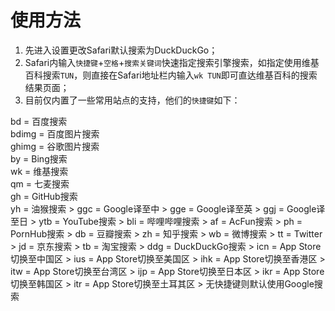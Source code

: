 # 使用方法

1. 先进入设置更改Safari默认搜索为DuckDuckGo；
2. Safari内输入`快捷键`+`空格`+`搜索关键词`快速指定搜索引擎搜索，如指定使用维基百科搜索`TUN`，则直接在Safari地址栏内输入`wk TUN`即可直达维基百科的搜索结果页面；
3. 目前仅内置了一些常用站点的支持，他们的`快捷键`如下：

<p>bd = 百度搜索
  <br>bdimg = 百度图片搜索
  <br>ghimg = 谷歌图片搜索
  <br>by = Bing搜索
  <br>wk = 维基搜索
  <br>qm = 七麦搜索
  <br>gh = GitHub搜索
  <br> yh = 油猴搜索
> ggc = Google译至中
> gge = Google译至英
> ggj = Google译至日
> ytb = YouTube搜索
> bli = 哔哩哔哩搜索
> af = AcFun搜索
> ph = PornHub搜索
> db = 豆瓣搜索
> zh = 知乎搜索
> wb = 微博搜索
> tt = Twitter
> jd = 京东搜索
> tb = 淘宝搜索
> ddg = DuckDuckGo搜索
> icn = App Store切换至中国区
> ius = App Store切换至美国区
> ihk = App Store切换至香港区
> itw = App Store切换至台湾区 
> ijp = App Store切换至日本区
> ikr = App Store切换至韩国区 
> itr = App Store切换至土耳其区
> 无快捷键则默认使用Google搜索
